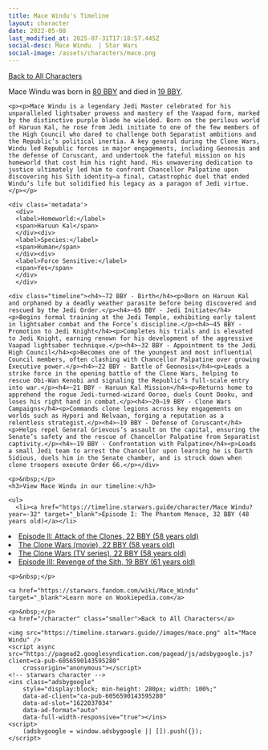 ```yaml
---
title: Mace Windu's Timeline
layout: character
date: 2022-05-08
last_modified_at: 2025-07-31T17:18:57.445Z
social-desc: Mace Windu  | Star Wars
social-image: /assets/characters/mace.png
---
```

<a href="/character" class="smaller">Back to All Characters</a>

<div class="character-profile container">
  <div class="col-10">
    <p>
    Mace Windu     was born in <a href="https://timeline.starwars.guide/character/Mace Windu?year=-80" target="_blank">80 BBY</a> and died in <a href="https://timeline.starwars.guide/character/Mace Windu?year=-19" target="_blank">19 BBY</a>.        
    </p>

    <p><p>Mace Windu is a legendary Jedi Master celebrated for his unparalleled lightsaber prowess and mastery of the Vaapad form, marked by the distinctive purple blade he wielded. Born on the perilous world of Haruun Kal, he rose from Jedi initiate to one of the few members of the High Council who dared to challenge both Separatist ambitions and the Republic’s political inertia. A key general during the Clone Wars, Windu led Republic forces in major engagements, including Geonosis and the defense of Coruscant, and undertook the fateful mission on his homeworld that cost him his right hand. His unwavering dedication to justice ultimately led him to confront Chancellor Palpatine upon discovering his Sith identity—a final, catastrophic duel that ended Windu’s life but solidified his legacy as a paragon of Jedi virtue.</p></p>
    
    <div class='metadata'>
      <div>
      <label>Homeworld:</label>
      <span>Haruun Kal</span>
      </div><div>
      <label>Species:</label>
      <span>Human</span>
      </div><div>
      <label>Force Sensitive:</label>
      <span>Yes</span>
      </div>
      </div>

    <div class="timeline"><h4>~72 BBY - Birth</h4><p>Born on Haruun Kal and orphaned by a deadly weather parasite before being discovered and rescued by the Jedi Order.</p><h4>~65 BBY - Jedi Initiate</h4><p>Begins formal training at the Jedi Temple, exhibiting early talent in lightsaber combat and the Force’s discipline.</p><h4>~45 BBY - Promotion to Jedi Knight</h4><p>Completes his trials and is elevated to Jedi Knight, earning renown for his development of the aggressive Vaapad lightsaber technique.</p><h4>~32 BBY - Appointment to the Jedi High Council</h4><p>Becomes one of the youngest and most influential Council members, often clashing with Chancellor Palpatine over growing Executive power.</p><h4>~22 BBY - Battle of Geonosis</h4><p>Leads a strike force in the opening battle of the Clone Wars, helping to rescue Obi-Wan Kenobi and signaling the Republic’s full-scale entry into war.</p><h4>~21 BBY - Haruun Kal Mission</h4><p>Returns home to apprehend the rogue Jedi-turned-wizard Ooroo, duels Count Dooku, and loses his right hand in combat.</p><h4>~20–19 BBY - Clone Wars Campaigns</h4><p>Commands clone legions across key engagements on worlds such as Hypori and Nelvaan, forging a reputation as a relentless strategist.</p><h4>~19 BBY - Defense of Coruscant</h4><p>Helps repel General Grievous’s assault on the capital, ensuring the Senate’s safety and the rescue of Chancellor Palpatine from Separatist captivity.</p><h4>~19 BBY - Confrontation with Palpatine</h4><p>Leads a small Jedi team to arrest the Chancellor upon learning he is Darth Sidious, duels him in the Senate chamber, and is struck down when clone troopers execute Order 66.</p></div>
    
    <p>&nbsp;</p>
    <h3>View Mace Windu in our timeline:</h3>

    <ul>
      <li><a href="https://timeline.starwars.guide/character/Mace Windu?year=-32" target="_blank">Episode I: The Phantom Menace, 32 BBY (48 years old)</a></li>
  <li><a href="https://timeline.starwars.guide/character/Mace Windu?year=-22" target="_blank">Episode II: Attack of the Clones, 22 BBY (58 years old)</a></li>
  <li><a href="https://timeline.starwars.guide/character/Mace Windu?year=-22" target="_blank">The Clone Wars (movie), 22 BBY (58 years old)</a></li>
  <li><a href="https://timeline.starwars.guide/character/Mace Windu?year=-22" target="_blank">The Clone Wars (TV series), 22 BBY (58 years old)</a></li>
  <li><a href="https://timeline.starwars.guide/character/Mace Windu?year=-19" target="_blank">Episode III: Revenge of the Sith, 19 BBY (61 years old)</a></li>
    </ul>

    <p>&nbsp;</p>

    <a href="https://starwars.fandom.com/wiki/Mace_Windu" target="_blank">Learn more on Wookiepedia.com</a>

    <p>&nbsp;</p>
    <a href="/character" class="smaller">Back to All Characters</a>
  </div>
  <div class="character_image col-2">
    
    <img src="https://timeline.starwars.guide//images/mace.png" alt="Mace Windu" />
    <script async src="https://pagead2.googlesyndication.com/pagead/js/adsbygoogle.js?client=ca-pub-6056590143595280"
        crossorigin="anonymous"></script>
    <!-- starwars character -->
    <ins class="adsbygoogle"
        style="display:block; min-height: 280px; width: 100%;"
        data-ad-client="ca-pub-6056590143595280"
        data-ad-slot="1622037034"
        data-ad-format="auto"
        data-full-width-responsive="true"></ins>
    <script>
        (adsbygoogle = window.adsbygoogle || []).push({});
    </script>
  </div>
</div>
